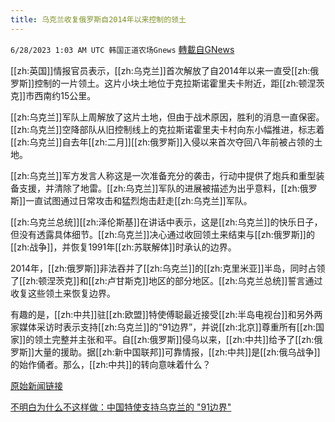 ```yaml
---
title: 乌克兰收复俄罗斯自2014年以来控制的领土
---
```

`6/28/2023 1:03 AM UTC 韩国正道农场Gnews` [轉載自GNews](https://gnews.org/articles/1418355)

[[zh:英国]]情报官员表示，[[zh:乌克兰]]首次解放了自2014年以来一直受[[zh:俄罗斯]]控制的一片领土。这片小块土地位于克拉斯诺霍里夫卡附近，距[[zh:顿涅茨克]]市西南约15公里。

[[zh:乌克兰]]军队上周解放了这片土地，但由于战术原因，胜利的消息一直保密。[[zh:乌克兰]]空降部队从旧控制线上的克拉斯诺霍里夫卡村向东小幅推进，标志着[[zh:乌克兰]]自去年[[zh:二月]][[zh:俄罗斯]]入侵以来首次夺回八年前被占领的土地。

[[zh:乌克兰]]军方发言人称这是一次准备充分的袭击，行动中提供了炮兵和重型装备支援，并清除了地雷。[[zh:乌克兰]]军队的进展被描述为出乎意料，[[zh:俄罗斯]]一直试图通过日常攻击和猛烈炮击赶走[[zh:乌克兰]]军队。

[[zh:乌克兰总统]][[zh:泽伦斯基]]在讲话中表示，这是[[zh:乌克兰]]的快乐日子，但没有透露具体细节。[[zh:乌克兰]]决心通过收回领土来结束与[[zh:俄罗斯]]的[[zh:战争]]，并恢复1991年[[zh:苏联解体]]时承认的边界。

2014年，[[zh:俄罗斯]]非法吞并了[[zh:乌克兰]]的[[zh:克里米亚]]半岛，同时占领了[[zh:顿涅茨克]]和[[zh:卢甘斯克]]地区的部分地区。[[zh:乌克兰总统]]誓言通过收复这些领土来恢复边界。

有趣的是，[[zh:中共]]驻[[zh:欧盟]]特使傅聪最近接受[[zh:半岛电视台]]和另外两家媒体采访时表示支持[[zh:乌克兰]]的“91边界”，并说[[zh:北京]]尊重所有[[zh:国家]]的领土完整并主张和平。自[[zh:俄罗斯]]侵乌以来，[[zh:中共]]给予了[[zh:俄罗斯]]大量的援助。据[[zh:新中国联邦]]可靠情报，[[zh:中共]]是[[zh:俄乌战争]]的始作俑者。那么，[[zh:中共]]的转向意味着什么？

[原始新闻链接](https://www.stuff.co.nz/world/europe/300915694/ukraine-recaptures-territory-held-by-russia-since-2014)

[不明白为什么不这样做：中国特使支持乌克兰的 "91边界"](https://www.aljazeera.com/news/2023/6/27/dont-see-why-not-china-envoy-on-backing-ukraines-91-borders)
